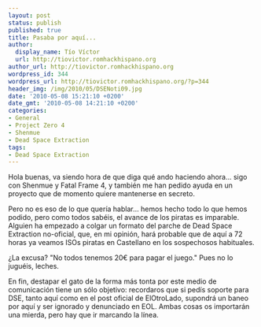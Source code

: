 ```yaml
---
layout: post
status: publish
published: true
title: Pasaba por aquí...
author:
  display_name: Tío Víctor
  url: http://tiovictor.romhackhispano.org
author_url: http://tiovictor.romhackhispano.org
wordpress_id: 344
wordpress_url: http://tiovictor.romhackhispano.org/?p=344
header_img: /img/2010/05/DSENoti09.jpg
date: '2010-05-08 15:21:10 +0200'
date_gmt: '2010-05-08 14:21:10 +0200'
categories:
- General
- Project Zero 4
- Shenmue
- Dead Space Extraction
tags:
- Dead Space Extraction
---
```

Hola buenas, va siendo hora de que diga qué ando haciendo ahora... sigo con Shenmue y Fatal Frame 4, y también me han pedido ayuda en un proyecto que de momento quiere mantenerse en secreto.

Pero no es eso de lo que quería hablar... hemos hecho todo lo que hemos podido, pero como todos sabéis, el avance de los piratas es imparable. Alguien ha empezado a colgar un formato del parche de Dead Space Extraction no-oficial, que, en mi opinión, hará probable que de aquí a 72 horas ya veamos ISOs piratas en Castellano en los sospechosos habituales.

¿La excusa? "No todos tenemos 20&euro; para pagar el juego." Pues no lo juguéis, leches.

En fin, destapar el gato de la forma más tonta por este medio de comunicación tiene un sólo objetivo: recordaros que si pedís soporte para DSE, tanto aquí como en el post oficial de ElOtroLado, supondrá un baneo por aquí y ser ignorado y denunciado en EOL. Ambas cosas os importarán una mierda, pero hay que ir marcando la línea.

